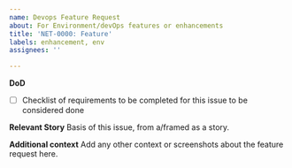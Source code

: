 ```yaml
---
name: Devops Feature Request
about: For Environment/devOps features or enhancements
title: 'NET-0000: Feature'
labels: enhancement, env
assignees: ''

---
```


**DoD**
- [ ] Checklist of requirements to be completed for this issue to be considered done

**Relevant Story**
Basis of this issue, from a/framed as a story.

**Additional context**
Add any other context or screenshots about the feature request here.
